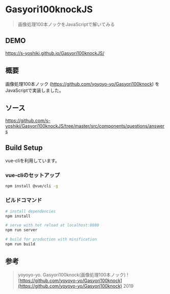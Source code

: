 # Gasyori100knockJS

> 画像処理100本ノックをJavaScriptで解いてみる

## DEMO

https://s-yoshiki.github.io/Gasyori100knockJS/


## 概要

画像処理100本ノック (https://github.com/yoyoyo-yo/Gasyori100knock) をJavaScriptで実装しました。

## ソース

https://github.com/s-yoshiki/Gasyori100knockJS/tree/master/src/components/questions/answers

## Build Setup

vue-cliを利用しています。

### vue-cliのセットアップ

```bash
npm install @vue/cli -g
```

### ビルドコマンド

``` bash
# install dependencies
npm install

# serve with hot reload at localhost:8080
npm run server

# build for production with minification
npm run build

```

## 参考
> yoyoyo-yo. Gasyori100knock(画像処理100本ノック) 
> ![https://github.com/yoyoyo-yo/Gasyori100knock](https://github.com/yoyoyo-yo/Gasyori100knock)
> 2019
